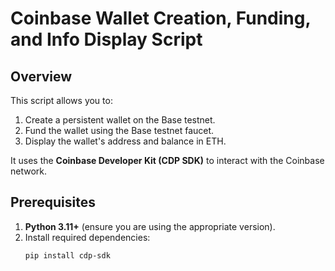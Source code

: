 # Coinbase Wallet Creation, Funding, and Info Display Script

## Overview

This script allows you to:
1. Create a persistent wallet on the Base testnet.
2. Fund the wallet using the Base testnet faucet.
3. Display the wallet's address and balance in ETH.

It uses the **Coinbase Developer Kit (CDP SDK)** to interact with the Coinbase network.

## Prerequisites

1. **Python 3.11+** (ensure you are using the appropriate version).
2. Install required dependencies:
   ```bash
   pip install cdp-sdk
